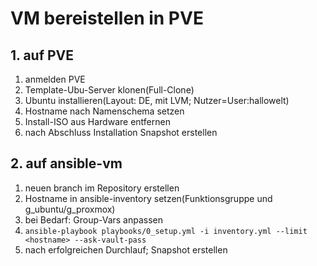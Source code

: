 # VM bereistellen in PVE

## 1. auf PVE
1. anmelden PVE
2. Template-Ubu-Server klonen(Full-Clone)
3. Ubuntu installieren(Layout: DE, mit LVM; Nutzer=User:hallowelt)
3. Hostname nach Namenschema setzen
3. Install-ISO aus Hardware entfernen
4. nach Abschluss Installation Snapshot erstellen


## 2. auf ansible-vm
1. neuen branch im Repository erstellen
4. Hostname in ansible-inventory setzen(Funktionsgruppe und g_ubuntu/g_proxmox)
5. bei Bedarf: Group-Vars anpassen
6. `ansible-playbook playbooks/0_setup.yml -i inventory.yml --limit <hostname> --ask-vault-pass`
6. nach erfolgreichen Durchlauf; Snapshot erstellen

